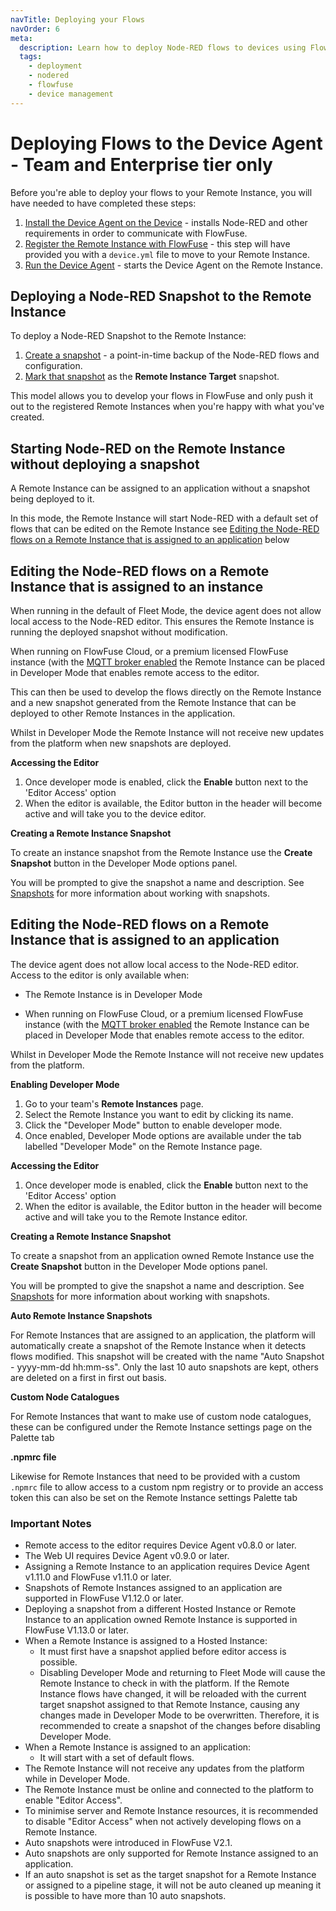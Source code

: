 ```yaml
---
navTitle: Deploying your Flows
navOrder: 6
meta:
  description: Learn how to deploy Node-RED flows to devices using FlowFuse, enabling seamless development and deployment processes.
  tags:
    - deployment
    - nodered
    - flowfuse
    - device management
---
```


# Deploying Flows to the Device Agent - Team and Enterprise tier only

Before you're able to deploy your flows to your Remote Instance,
you will have needed to have completed these steps:

1. [Install the Device Agent on the Device](./install.md) - installs Node-RED and other requirements in order to communicate with FlowFuse.
2. [Register the Remote Instance with FlowFuse](./register.md) - this step will have provided you with a `device.yml` file to move to your Remote Instance.
3. [Run the Device Agent](./running.md) - starts the Device Agent on the Remote Instance.

## Deploying a Node-RED Snapshot to the Remote Instance

To deploy a Node-RED Snapshot to the Remote Instance:

1. [Create a snapshot](../user/snapshots.md#create-a-snapshot) - a point-in-time
backup of the Node-RED flows and configuration.
2. [Mark that snapshot](../user/snapshots.md#setting-a-device-target-snapshot) as the **Remote Instance Target** snapshot.

This model allows you to develop your flows in FlowFuse and only push it out
to the registered Remote Instances when you're happy with what you've created.

## Starting Node-RED on the Remote Instance without deploying a snapshot

A Remote Instance can be assigned to an application without a snapshot being deployed to it.

In this mode, the Remote Instance will start Node-RED with a default set of flows that can
be edited on the Remote Instance see [Editing the Node-RED flows on a Remote Instance that is assigned to an application](#editing-the-node-red-flows-on-a-remote-instance-that-is-assigned-to-an-application) below

## Editing the Node-RED flows on a Remote Instance that is assigned to an instance

When running in the default of Fleet Mode, the device agent does not allow local access to the 
Node-RED editor. This ensures the Remote Instance is running the deployed snapshot without modification.

When running on FlowFuse Cloud, or a premium licensed FlowFuse instance (with the
[MQTT broker enabled](https://flowfuse.com/docs/contribute/local/#setting-up-mosquitto-(optional))
the Remote Instance can be placed in Developer Mode that enables remote access to the editor. 

This can then be used to develop the flows directly on the Remote Instance and a new snapshot
generated from the Remote Instance that can be deployed to other Remote Instances in the application.

Whilst in Developer Mode the Remote Instance will not receive new updates from the platform
when new snapshots are deployed.

**Accessing the Editor**

1. Once developer mode is enabled, click the **Enable** button next to the 'Editor Access' option
2. When the editor is available, the Editor button in the header will become active and will take you to the device editor.

**Creating a Remote Instance Snapshot**

To create an instance snapshot from the Remote Instance use the **Create Snapshot** button
in the Developer Mode options panel.

You will be prompted to give the snapshot a name and description. See [Snapshots](../user/snapshots.md) for more information
about working with snapshots.

## Editing the Node-RED flows on a Remote Instance that is assigned to an application

The device agent does not allow local access to the Node-RED editor. Access to the
editor is only available when:

* The Remote Instance is in Developer Mode

* When running on FlowFuse Cloud, or a premium licensed FlowFuse instance (with the
[MQTT broker enabled](https://flowfuse.com/docs/contribute/local/#setting-up-mosquitto-(optional))
the Remote Instance can be placed in Developer Mode that enables remote access to the editor.

Whilst in Developer Mode the Remote Instance will not receive new updates from the platform.

**Enabling Developer Mode**

1. Go to your team's **Remote Instances** page.
2. Select the Remote Instance you want to edit by clicking its name.
3. Click the "Developer Mode" button to enable developer mode.
4. Once enabled, Developer Mode options are available under the tab labelled "Developer Mode" on the Remote Instance page.

**Accessing the Editor**

1. Once developer mode is enabled, click the **Enable** button next to the 'Editor Access' option
2. When the editor is available, the Editor button in the header will become active and will take you to the Remote Instance editor.

**Creating a Remote Instance Snapshot**

To create a snapshot from an application owned Remote Instance use the **Create Snapshot** button
in the Developer Mode options panel.

You will be prompted to give the snapshot a name and description. See [Snapshots](../user/snapshots.md) for more information
about working with snapshots.

**Auto Remote Instance Snapshots**

For Remote Instances that are assigned to an application, the platform will automatically create a snapshot of the Remote Instance
when it detects flows modified. This snapshot will be created with the name "Auto Snapshot - yyyy-mm-dd hh:mm-ss".
Only the last 10 auto snapshots are kept, others are deleted on a first in first out basis.

**Custom Node Catalogues**

For Remote Instances that want to make use of custom node catalogues, these can be configured 
under the Remote Instance settings page on the Palette tab

**.npmrc file**

Likewise for Remote Instances that need to be provided with a custom `.npmrc` file to allow access
to a custom npm registry or to provide an access token this can also be set on the Remote Instance
settings Palette tab


### Important Notes

* Remote access to the editor requires Device Agent v0.8.0 or later.
* The Web UI requires Device Agent v0.9.0 or later.
* Assigning a Remote Instance to an application requires Device Agent v1.11.0 and FlowFuse v1.11.0 or later.
* Snapshots of Remote Instances assigned to an application are supported in FlowFuse V1.12.0 or later.
* Deploying a snapshot from a different Hosted Instance or Remote Instance to an application owned Remote Instance is supported in FlowFuse V1.13.0 or later.
* When a Remote Instance is assigned to a Hosted Instance:
    * It must first have a snapshot applied before editor access is possible.
    * Disabling Developer Mode and returning to Fleet Mode will cause the Remote Instance to check in with the platform.
    If the Remote Instance flows have changed, it will be reloaded with the current target snapshot assigned to that Remote Instance,
    causing any changes made in Developer Mode to be overwritten. Therefore, it is recommended to create a snapshot
    of the changes before disabling Developer Mode.
* When a Remote Instance is assigned to an application:
    * It will start with a set of default flows.
* The Remote Instance will not receive any updates from the platform while in Developer Mode.
* The Remote Instance must be online and connected to the platform to enable "Editor Access".
* To minimise server and Remote Instance resources, it is recommended to disable "Editor Access" when not actively developing flows on a Remote Instance.
* Auto snapshots were introduced in FlowFuse V2.1.
* Auto snapshots are only supported for Remote Instance assigned to an application.
* If an auto snapshot is set as the target snapshot for a Remote Instance or assigned to a pipeline stage, it will not be auto cleaned up meaning it is possible to have more than 10 auto snapshots.
